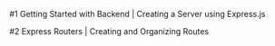 #1 Getting Started with Backend | Creating a Server using Express.js

#2 Express Routers | Creating and Organizing Routes
